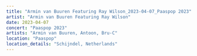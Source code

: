 ```yaml
---
title: "Armin van Buuren Featuring Ray Wilson_2023-04-07_Paaspop 2023"
artist: "Armin van Buuren Featuring Ray Wilson"
date: 2023-04-07
concert: "Paaspop 2023"
artists: "Armin van Buuren, Antoon, Bru-C"
location: "Paaspop"
location_details: "Schijndel, Netherlands"
---
```

